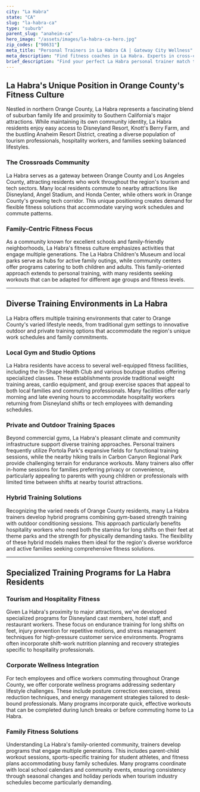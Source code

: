 ```yaml
---
city: "La Habra"
state: "CA"
slug: "la-habra-ca"
type: "suburb"
parent_slug: "anaheim-ca"
hero_image: "/assets/images/la-habra-ca-hero.jpg"
zip_codes: ["90631"]
meta_title: "Personal Trainers in La Habra CA | Gateway City Wellness"
meta_description: "Find fitness coaches in La Habra. Experts in cross-county commuter fitness, community center training, and family-oriented health programs."
brief_description: "Find your perfect La Habra personal trainer match today! Our service connects you with certified fitness professionals who understand Orange County's unique active lifestyle. Whether you're a hospitality worker at nearby Disneyland, a tech employee from the OC corridor, or a local parent seeking family-friendly fitness solutions, we match you with trainers specializing in your specific goals. From beach body conditioning to corporate stress management programs, our La Habra trainers create customized workouts that fit your schedule and location preferences. Start your transformation with a trainer who knows Orange County's fitness landscape inside and out."
---
```

## La Habra's Unique Position in Orange County's Fitness Culture

Nestled in northern Orange County, La Habra represents a fascinating blend of suburban family life and proximity to Southern California's major attractions. While maintaining its own community identity, La Habra residents enjoy easy access to Disneyland Resort, Knott's Berry Farm, and the bustling Anaheim Resort District, creating a diverse population of tourism professionals, hospitality workers, and families seeking balanced lifestyles.

### The Crossroads Community

La Habra serves as a gateway between Orange County and Los Angeles County, attracting residents who work throughout the region's tourism and tech sectors. Many local residents commute to nearby attractions like Disneyland, Angel Stadium, and Honda Center, while others work in Orange County's growing tech corridor. This unique positioning creates demand for flexible fitness solutions that accommodate varying work schedules and commute patterns.

### Family-Centric Fitness Focus

As a community known for excellent schools and family-friendly neighborhoods, La Habra's fitness culture emphasizes activities that engage multiple generations. The La Habra Children's Museum and local parks serve as hubs for active family outings, while community centers offer programs catering to both children and adults. This family-oriented approach extends to personal training, with many residents seeking workouts that can be adapted for different age groups and fitness levels.

---

## Diverse Training Environments in La Habra

La Habra offers multiple training environments that cater to Orange County's varied lifestyle needs, from traditional gym settings to innovative outdoor and private training options that accommodate the region's unique work schedules and family commitments.

### Local Gym and Studio Options

La Habra residents have access to several well-equipped fitness facilities, including the In-Shape Health Club and various boutique studios offering specialized classes. These establishments provide traditional weight training areas, cardio equipment, and group exercise spaces that appeal to both local families and commuting professionals. Many facilities offer early morning and late evening hours to accommodate hospitality workers returning from Disneyland shifts or tech employees with demanding schedules.

### Private and Outdoor Training Spaces

Beyond commercial gyms, La Habra's pleasant climate and community infrastructure support diverse training approaches. Personal trainers frequently utilize Portola Park's expansive fields for functional training sessions, while the nearby hiking trails in Carbon Canyon Regional Park provide challenging terrain for endurance workouts. Many trainers also offer in-home sessions for families preferring privacy or convenience, particularly appealing to parents with young children or professionals with limited time between shifts at nearby tourist attractions.

### Hybrid Training Solutions

Recognizing the varied needs of Orange County residents, many La Habra trainers develop hybrid programs combining gym-based strength training with outdoor conditioning sessions. This approach particularly benefits hospitality workers who need both the stamina for long shifts on their feet at theme parks and the strength for physically demanding tasks. The flexibility of these hybrid models makes them ideal for the region's diverse workforce and active families seeking comprehensive fitness solutions.

---

## Specialized Training Programs for La Habra Residents

### Tourism and Hospitality Fitness

Given La Habra's proximity to major attractions, we've developed specialized programs for Disneyland cast members, hotel staff, and restaurant workers. These focus on endurance training for long shifts on feet, injury prevention for repetitive motions, and stress management techniques for high-pressure customer service environments. Programs often incorporate shift-work nutrition planning and recovery strategies specific to hospitality professionals.

### Corporate Wellness Integration

For tech employees and office workers commuting throughout Orange County, we offer corporate wellness programs addressing sedentary lifestyle challenges. These include posture correction exercises, stress reduction techniques, and energy management strategies tailored to desk-bound professionals. Many programs incorporate quick, effective workouts that can be completed during lunch breaks or before commuting home to La Habra.

### Family Fitness Solutions

Understanding La Habra's family-oriented community, trainers develop programs that engage multiple generations. This includes parent-child workout sessions, sports-specific training for student athletes, and fitness plans accommodating busy family schedules. Many programs coordinate with local school calendars and community events, ensuring consistency through seasonal changes and holiday periods when tourism industry schedules become particularly demanding.
